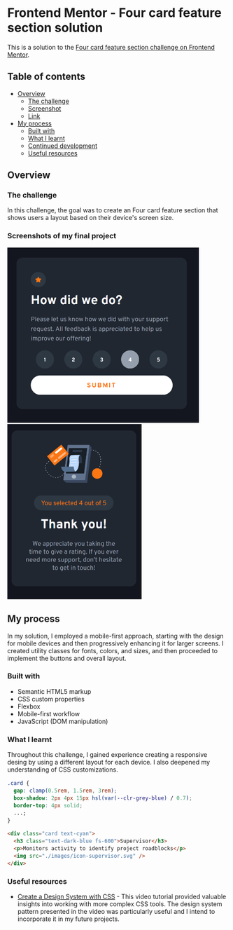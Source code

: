 # Frontend Mentor - Four card feature section solution

This is a solution to the [Four card feature section challenge on Frontend Mentor](https://www.frontendmentor.io/challenges/four-card-feature-section-weK1eFYK).

## Table of contents

- [Overview](#overview)
  - [The challenge](#the-challenge)
  - [Screenshot](#screenshots-of-my-final-project)
  - [Link](#link)
- [My process](#my-process)
  - [Built with](#built-with)
  - [What I learnt](#what-i-learnt)
  - [Continued development](#continued-development)
  - [Useful resources](#useful-resources)

## Overview

### The challenge

In this challenge, the goal was to create an Four card feature section that shows users a layout based on their device's screen size.

### Screenshots of my final project

<span>
<img src="./images/desktop-complete.png" height=400>
<img src="./images/mobile-complete.png" height=400>
</span>

## My process

In my solution, I employed a mobile-first approach, starting with the design for mobile devices and then progressively enhancing it for larger screens. I created utility classes for fonts, colors, and sizes, and then proceeded to implement the buttons and overall layout.

### Built with

- Semantic HTML5 markup
- CSS custom properties
- Flexbox
- Mobile-first workflow
- JavaScript (DOM manipulation)

### What I learnt

Throughout this challenge, I gained experience creating a responsive desing by using a different layout for each device. I also deepened my understanding of CSS customizations.

```css
.card {
  gap: clamp(0.5rem, 1.5rem, 3rem);
  box-shadow: 2px 4px 15px hsl(var(--clr-grey-blue) / 0.7);
  border-top: 4px solid;
  ...;
}
```

```html
<div class="card text-cyan">
  <h3 class="text-dark-blue fs-600">Supervisor</h3>
  <p>Monitors activity to identify project roadblocks</p>
  <img src="./images/icon-supervisor.svg" />
</div>
```

### Useful resources

- [Create a Design System with CSS](https://www.youtube.com/watch?v=lRaL-8qZ0mM) - This video tutorial provided valuable insights into working with more complex CSS tools. The design system pattern presented in the video was particularly useful and I intend to incorporate it in my future projects.
